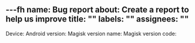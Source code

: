 ---fh
name: Bug report
about: Create a report to help us improve
title: ""
labels: ""
assignees: ""
---

<!--

## READ BEFORE OPENING ISSUES

All bug reports require you to **USE DEBUG BUILDS**. Please include the version name and version code in the bug report.

If you experience a bootloop, attach a `dmesg` (kernel logs) when the device refuse to boot. This may very likely require a custom kernel on some devices as `last_kmsg` or `pstore ramoops` are usually not enabled by default. In addition, please also upload the result of `cat /proc/mounts` when your device is working correctly **WITHOUT MAGISK**.

If you experience issues during installation, in recovery, upload the recovery logs, or in Magisk, upload the install logs. Please also upload the `boot.img` or `recovery.img` that you are using for patching.

If you experience a crash of Magisk app, dump the full `logcat` **when the crash happens**.

If you experience other issues related to Magisk, upload `magisk.log`, and preferably also include a boot `logcat` (start dumping `logcat` when the device boots up)

**DO NOT** open issues regarding root detection.

**DO NOT** ask for instructions.

**DO NOT** report issues if you have any modules installed.

Without following the rules above, your issue will be closed without explanation.

-->

Device:
Android version:
Magisk version name:
Magisk version code:
